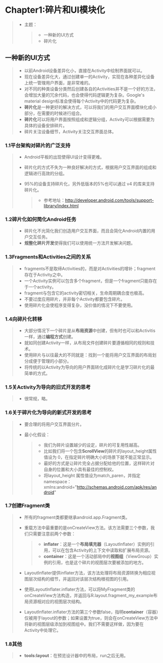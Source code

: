 # Chapter1:碎片和UI模块化

> - 主题：
>
>   > - 一种新的UI方式
>   > - 碎片化

## 一种新的UI方式

> - 以前Android设备差异化小，直接在Activity中绘制界面就可以。
> - 现在设备差异化大，通过创建单一的Activity，实现在各种差异化设备上统一管理用户界面，是非常难的。
> - 对不同的种类设备分类然后创建各自的Activities并不是一个好的方法，会增加大量的冗余代码，也会使得代码逻辑更为复杂。Google's material design标准会使得每个Activity中的代码更为复杂。
> - **碎片化**是一种更好的解决方式，可以将我们的用户交互界面模块化成小部分，在需要的时候进行组合。
> - **碎片化**可以将用户界面按照组成和逻辑分组，Activity可以根据需要为具体的设备安排碎片。
> - 碎片关注设备细节，Activity关注交互界面总体。

### 1.1平台架构对碎片的广泛支持

> - Android平板的出现使得UI设计变得更难。
>
> - 碎片化的方式不失为一种良好解决的方式，根据用户交互界面的组成和逻辑进行高效的分组。
>
> - 95%的设备支持碎片化，另外低版本的5%也可以通过 v4 的库来支持碎片化。
>
>   > - 参考地址：http://developer.android.com/tools/support-library/index.html

### 1.2碎片化如何简化Android任务

> - 碎片化不光简化我们创造用户交互界面，而且会简化Android内置的用户交互任务。
> - **规整化碎片开发**使得我们可以使用统一方法开发解决问题。

### 1.3Fragments和Activities之间的关系

> - fragments不是取缔Activities的，而是对Activities的增补；fragment存在于Activity之中。
> - 一个Activity实例可以包含多个fragment，但是一个fragment只能存在于一个activity。
> - fragment与包含它的activity密切相关，生命周期耦合度也极高。
> - 不要过度应用碎片，并非每个Activity都要包含碎片。
> - 使用碎片化会使程序变得复杂，没价值的情况下不要使用。

### 1.4向碎片化转移

> - 大部分情况下一个碎片是从**布局资源**中创建，但有时也可以和Activitis一样，通过**编程方式**创建。
> - 就如同创建Activity一样，从布局文件创建碎片要遵循相同的规则和技术。
> - 使用碎片与以往最大的不同就是：找到一个能将用户交互界面的布局划分成便于管理的小部分。
> - 将传统的以Activity为导向的用户界面转化成碎片化是学习碎片化的最简单的方式。

### 1.5关Activity为导向的旧式开发的思考

> - 很常规，略。

### 1.6关于碎片化为导向的新式开发的思考

> - 要合理的将用户交互界面分片。
>
> - 最小化假设：
>
>   > - 我们为碎片设置越少的设定，碎片的可复用性越高。
>   > - 比如我们将一个包含**ScrollView**的碎片的layout_height属性值设为 0，在指定碎片明确大小的场景下就不能正常显示。
>   > - 最好的方式是让碎片完全占据分配给他的位置，这样碎片对自身的位置和大小具有最佳的控制权。
>   > - 将layout_height 属性值设为match_paren，并指定namespace：xmlns:android="http://schemas.android.com/apk/res/android"

### 1.7创建Fragment类

> - 所有的fragment类都要继承android.app.Fragment类。
>
> - 重载方法中最重要的是onCreateView方法。该方法需要三个参数，我们只需要注意前两个参数：
>
>   > - **inflater**：这是一个**布局填充器**（LayoutInflater）实例的引用，可以在包含Activity的上下文中读取和扩展布局资源。
>   > - **container**：这是一个活动部局中的**视图组**（ViewGroup）实例的引用，也是这个碎片的视图层次要被添加的地方。
>
> - LayoutInflater提供inflater方法，该方法处理将布局资源转换为相应视图层次结构的细节，并返回对该层次结构根视图的引用。
>
> - 使用LayoutInflater.inflater方法，可以将MyFragment类的onCreateView方法构造，并返回与R.layout.fragment_my_example布局资源相对应的视图层次结构。
>
> - LayoutInflater.inflater方法的第三个参数false，指明**container**（容器）仅被用于layout的参数；如果设置为true，则会在onCreateView方法中将新的视图层级添加到视图组中。我们不需要这样做，因为要在Activity中处理它。

### 1.8其他

> - **tools:layout**：在预览设计器中的布局，run之后无用。

































